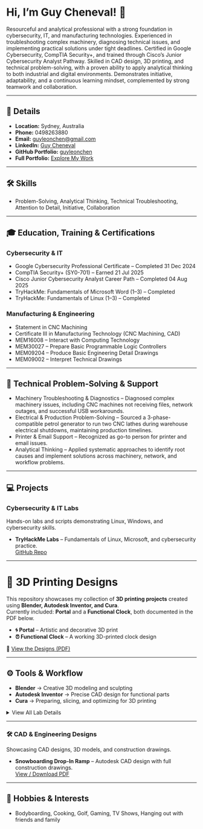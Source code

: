 # Hi, I’m Guy Cheneval! 👋

Resourceful and analytical professional with a strong foundation in cybersecurity, IT, and manufacturing technologies. Experienced in troubleshooting complex machinery, diagnosing technical issues, and implementing practical solutions under tight deadlines. Certified in Google Cybersecurity, CompTIA Security+, and trained through Cisco’s Junior Cybersecurity Analyst Pathway. Skilled in CAD design, 3D printing, and technical problem-solving, with a proven ability to apply analytical thinking to both industrial and digital environments. Demonstrates initiative, adaptability, and a continuous learning mindset, complemented by strong teamwork and collaboration.

---

## 📍 Details
- **Location:** Sydney, Australia  
- **Phone:** 0498263880  
- **Email:** guyleonchen@gmail.com  
- **LinkedIn:** [Guy Cheneval](https://www.linkedin.com/in/guyleonchen/)  
- **GitHub Portfolio:** [guyleonchen](https://github.com/guyleonchen)  
- **Full Portfolio:** [Explore My Work](https://github.com/guyleonchen/Portfolio)

---

## 🛠️ Skills
- Problem-Solving, Analytical Thinking, Technical Troubleshooting, Attention to Detail, Initiative, Collaboration

---

## 🎓 Education, Training & Certifications

### Cybersecurity & IT
- Google Cybersecurity Professional Certificate – Completed 31 Dec 2024  
- CompTIA Security+ (SY0-701) – Earned 21 Jul 2025  
- Cisco Junior Cybersecurity Analyst Career Path – Completed 04 Aug 2025  
- TryHackMe: Fundamentals of Microsoft Word (1–3) – Completed  
- TryHackMe: Fundamentals of Linux (1–3) – Completed  

### Manufacturing & Engineering
- Statement in CNC Machining  
- Certificate III in Manufacturing Technology (CNC Machining, CAD)  
- MEM16008 – Interact with Computing Technology  
- MEM30027 – Prepare Basic Programmable Logic Controllers  
- MEM09204 – Produce Basic Engineering Detail Drawings  
- MEM09002 – Interpret Technical Drawings  

---

## 🔧 Technical Problem-Solving & Support
- Machinery Troubleshooting & Diagnostics – Diagnosed complex machinery issues, including CNC machines not receiving files, network outages, and successful USB workarounds.  
- Electrical & Production Problem-Solving – Sourced a 3-phase-compatible petrol generator to run two CNC lathes during warehouse electrical shutdowns, maintaining production timelines.  
- Printer & Email Support – Recognized as go-to person for printer and email issues.  
- Analytical Thinking – Applied systematic approaches to identify root causes and implement solutions across machinery, network, and workflow problems.  

---

## 💻 Projects

###  Cybersecurity & IT Labs
Hands-on labs and scripts demonstrating Linux, Windows, and cybersecurity skills.

- **TryHackMe Labs** – Fundamentals of Linux, Microsoft, and cybersecurity practice.  
  [GitHub Repo](https://github.com/guyleonchen/Portfolio)
  
---

# 🎨 3D Printing Designs

This repository showcases my collection of **3D printing projects** created using **Blender, Autodesk Inventor, and Cura**.  
Currently included: **Portal** and a **Functional Clock**, both documented in the PDF below.  

- **🌀 Portal** – Artistic and decorative 3D print  
- **⏰ Functional Clock** – A working 3D-printed clock design  

📄 [View the Designs (PDF)](https://github.com/guyleonchen/3D-Printing-Designs/blob/main/3d%20Printing%20Designs.pdf)

---

## ⚙️ Tools & Workflow
- **Blender** → Creative 3D modeling and sculpting  
- **Autodesk Inventor** → Precise CAD design for functional parts  
- **Cura** → Preparing, slicing, and optimizing for 3D printing  


<details>
<summary>View All Lab Details</summary>

- Linux Fundamentals 1-3  
- Microsoft Fundamentals 1-3  
- Additional practice scripts demonstrating security and IT automation  

</details>

---


### 🛠 CAD & Engineering Designs
Showcasing CAD designs, 3D models, and construction drawings.

- **Snowboarding Drop-In Ramp** – Autodesk CAD design with full construction drawings.  
  [View / Download PDF](https://github.com/guyleonchen/Cad-Designs/blob/main/Snowboard%20Ramp.pdf)



</details>

---

## 🎯 Hobbies & Interests
- Bodyboarding, Cooking, Golf, Gaming, TV Shows, Hanging out with friends and family  



